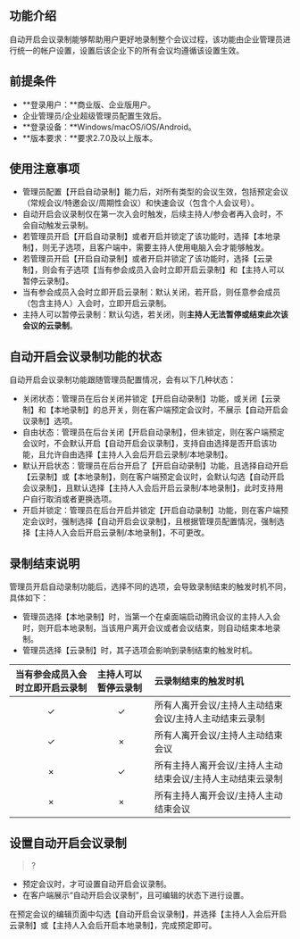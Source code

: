 

## 功能介绍
自动开启会议录制能够帮助用户更好地录制整个会议过程，该功能由企业管理员进行统一的帐户设置，设置后该企业下的所有会议均遵循该设置生效。

## 前提条件
- **登录用户：**商业版、企业版用户。
- 企业管理员/企业超级管理员配置生效后。
- **登录设备：**Windows/macOS/iOS/Android。
- **版本要求：**要求2.7.0及以上版本。

## 使用注意事项
- 管理员配置【开启自动录制】能力后，对所有类型的会议生效，包括预定会议（常规会议/特邀会议/周期性会议）和快速会议（包含个人会议号）。
- 自动开启会议录制仅在第一次入会时触发，后续主持人/参会者再入会时，不会自动触发云录制。
- 若管理员开启【开启自动录制】或者开启并锁定了该功能时，选择【本地录制】，则无子选项，且客户端中，需要主持人使用电脑入会才能够触发。
- 若管理员开启【开启自动录制】或者开启并锁定了该功能时，选择【云录制】，则会有子选项【当有参会成员入会时立即开启云录制】和【主持人可以暂停云录制】。
- 当有参会成员入会时立即开启云录制：默认关闭，若开启，则任意参会成员（包含主持人）入会时，立即开启云录制。
- 主持人可以暂停云录制：默认勾选，若关闭，则**主持人无法暂停或结束此次该会议的云录制**。

## 自动开启会议录制功能的状态
自动开启会议录制功能跟随管理员配置情况，会有以下几种状态：
 - 关闭状态：管理员在后台关闭并锁定【开启自动录制】功能，或关闭【云录制】和【本地录制】的总开关，则在客户端预定会议时，不展示【自动开启会议录制】选项。
 - 自由状态：管理员在后台关闭【开启自动录制】，但未锁定，则在客户端预定会议时，不会默认开启【自动开启会议录制】，支持自由选择是否开启该功能，且允许自由选择【主持人入会后开启云录制/本地录制】。
 - 默认开启状态：管理员在后台开启了【开启自动录制】功能，且选择自动开启【云录制】或【本地录制】，则在客户端预定会议时，会默认勾选【自动开启会议录制】，且默认选择【主持人入会后开启云录制/本地录制】，此时支持用户自行取消或者更换选项。
 - 开启并锁定：管理员在后台开启并锁定【开启自动录制】功能，则在客户端预定会议时，强制选择【自动开启会议录制】，且根据管理员配置情况，强制选择【主持人入会后开启云录制/本地录制】，不可更改。

## 录制结束说明
管理员开启自动录制功能后，选择不同的选项，会导致录制结束的触发时机不同，具体如下：
- 管理员选择【本地录制】时，当第一个在桌面端启动腾讯会议的主持人入会时，则开启本地录制，当该用户离开会议或者会议结束，则自动结束本地录制。
- 管理员选择【云录制】时，其子选项会影响到录制结束的触发时机。
<table>
<thead>
<tr>
<th>当有参会成员入会时立即开启云录制</th>
<th align="left">主持人可以暂停云录制</th>
<th align="left">云录制结束的触发时机</th>
</tr>
</thead>
<tbody><tr>
<td><center>✓</td>
<td><center>✓</td>
<td align="left">所有人离开会议/主持人主动结束会议/主持人主动结束云录制</td>
</tr>
<tr>
<td><center>✓</td>
<td align="left"><center>×</td>
<td align="left">所有人离开会议/主持人主动结束会议</td>
</tr>
<tr>
<td><center>×</td>
<td align="left"><center>✓</td>
<td align="left">所有主持人离开会议/主持人主动结束会议/主持人主动结束云录制</td>
</tr>
<tr>
<td><center>×</td>
<td align="left"><center>×</td>
<td align="left">所有主持人离开会议/主持人主动结束会议</td>
</tr>
</tbody></table>

## 设置自动开启会议录制
>?
- 预定会议时，才可设置自动开启会议录制。
- 在客户端展示“自动开启会议录制”，且可编辑的状态下进行设置。


在预定会议的编辑页面中勾选【自动开启会议录制】，并选择【主持人入会后开启云录制】或【主持人入会后开启本地录制】，完成预定即可。
